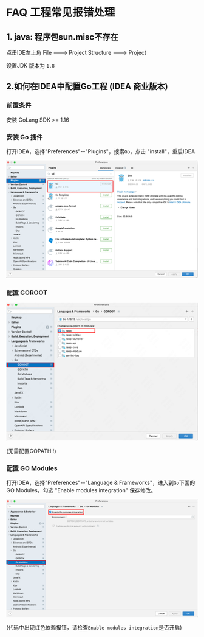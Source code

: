 # FAQ 工程常见报错处理

## 1. java: 程序包sun.misc不存在

点击IDE左上角 File ---> Project Structure ---> Project 

设置JDK 版本为 `1.8`

## 2.如何在IDEA中配置Go工程 (IDEA 商业版本)

###  前置条件

安装 GoLang SDK >= 1.16

### 安装 Go 插件
打开IDEA，选择"Preferences"--"Plugins"，搜索`Go`，点击 "install"，重启IDEA

![install](./image/go-plugin-install.png)

### 配置 GOROOT

![GOROOT](./image/GOROOT.png)

(无需配置GOPATH!!)

### 配置 GO Modules

打开IDEA，选择"Preferences"--"Language & Frameworks"，进入到`Go`下面的GO Modules，勾选 "Enable modules integration" 保存修改。

![Modules](./image/Modules.png)

(代码中出现红色依赖报错，请检查`Enable modules integration`是否开启)


